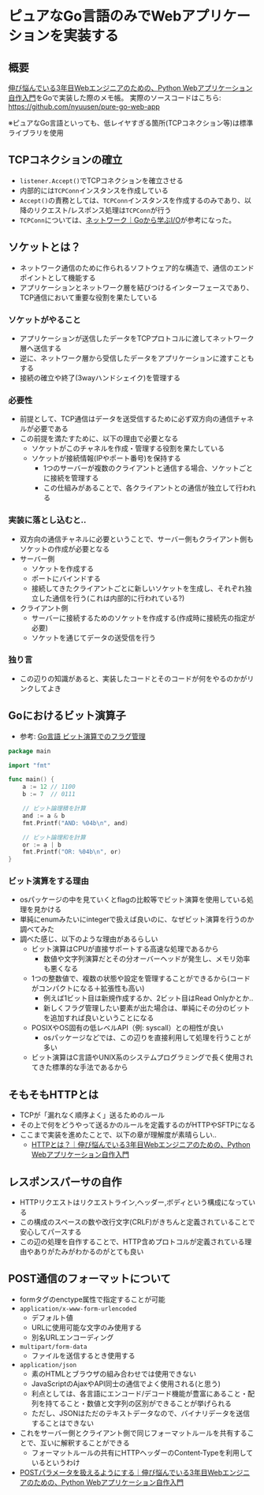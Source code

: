 # ピュアなGo言語のみでWebアプリケーションを実装する

## 概要

[伸び悩んでいる3年目Webエンジニアのための、Python Webアプリケーション自作入門](https://zenn.dev/bigen1925/books/introduction-to-web-application-with-python)をGoで実装した際のメモ帳。
実際のソースコードはこちら: https://github.com/nyuusen/pure-go-web-app

※ピュアなGo言語といっても、低レイヤすぎる箇所(TCPコネクション等)は標準ライブラリを使用


## TCPコネクションの確立

- `listener.Accept()`でTCPコネクションを確立させる
- 内部的には`TCPConn`インスタンスを作成している
- `Accept()`の責務としては、`TCPConn`インスタンスを作成するのみであり、以降のリクエスト/レスポンス処理は`TCPConn`が行う
- `TCPConn`については、[ネットワーク｜Goから学ぶI/O](https://zenn.dev/hsaki/books/golang-io-package/viewer/netconn#%E3%83%8D%E3%83%83%E3%83%88%E3%83%AF%E3%83%BC%E3%82%AF%E3%82%B3%E3%83%8D%E3%82%AF%E3%82%B7%E3%83%A7%E3%83%B3%28net.tcpconn%E3%81%AE%E6%AD%A3%E4%BD%93%29)が参考になった。

## ソケットとは？

- ネットワーク通信のために作られるソフトウェア的な構造で、通信のエンドポイントとして機能する
- アプリケーションとネットワーク層を結びつけるインターフェースであり、TCP通信において重要な役割を果たしている

### ソケットがやること

- アプリケーションが送信したデータをTCPプロトコルに渡してネットワーク層へ送信する
- 逆に、ネットワーク層から受信したデータをアプリケーションに渡すこともする
- 接続の確立や終了(3wayハンドシェイク)を管理する

### 必要性

- 前提として、TCP通信はデータを送受信するために必ず双方向の通信チャネルが必要である
- この前提を満たすために、以下の理由で必要となる
  - ソケットがこのチャネルを作成・管理する役割を果たしている
  - ソケットが接続情報(IPやポート番号)を保持する
    - 1つのサーバーが複数のクライアントと通信する場合、ソケットごとに接続を管理する
    - この仕組みがあることで、各クライアントとの通信が独立して行われる

### 実装に落とし込むと..

- 双方向の通信チャネルに必要ということで、サーバー側もクライアント側もソケットの作成が必要となる
- サーバー側
  - ソケットを作成する
  - ポートにバインドする
  - 接続してきたクライアントごとに新しいソケットを生成し、それぞれ独立した通信を行う(これは内部的に行われている?)
- クライアント側
  - サーバーに接続するためのソケットを作成する(作成時に接続先の指定が必要)
  - ソケットを通じてデータの送受信を行う

### 独り言

- この辺りの知識があると、実装したコードとそのコードが何をやるのかがリンクしてよき

## Goにおけるビット演算子

- 参考: [Go言語 ビット演算でのフラグ管理](https://zenn.dev/edash_tech_blog/articles/c0a3a5035e9196)

```go
package main

import "fmt"

func main() {
	a := 12 // 1100
	b := 7  // 0111

	// ビット論理積を計算
	and := a & b
	fmt.Printf("AND: %04b\n", and)

	// ビット論理和を計算
	or := a | b
	fmt.Printf("OR: %04b\n", or)
}
```

### ビット演算をする理由

- osパッケージの中を見ていくとflagの比較等でビット演算を使用している処理を見かける
- 単純にenumみたいにintegerで扱えば良いのに、なぜビット演算を行うのか調べてみた
- 調べた感じ、以下のような理由があるらしい
  - ビット演算はCPUが直接サポートする高速な処理であるから
    - 数値や文字列演算だとその分オーバーヘッドが発生し、メモリ効率も悪くなる
  - 1つの整数値で、複数の状態や設定を管理することができるから(コードがコンパクトになる＋拡張性も高い)
    - 例えば1ビット目は新規作成するか、2ビット目はRead Onlyかとか..
    - 新しくフラグ管理したい要素が出た場合は、単純にその分のビットを追加すれば良いということになる
  - POSIXやOS固有の低レベルAPI（例: syscall）との相性が良い
    - osパッケージなどでは、この辺りを直接利用して処理を行うことが多い
  - ビット演算はC言語やUNIX系のシステムプログラミングで長く使用されてきた標準的な手法であるから

## そもそもHTTPとは

- TCPが「漏れなく順序よく」送るためのルール
- その上で何をどうやって送るかのルールを定義するのがHTTPやSFTPになる
- ここまで実装を進めたことで、以下の章が理解度が素晴らしい..
  - [HTTPとは？｜伸び悩んでいる3年目Webエンジニアのための、Python Webアプリケーション自作入門](https://zenn.dev/bigen1925/books/introduction-to-web-application-with-python/viewer/what-is-http)

## レスポンスパーサの自作

- HTTPリクエストはリクエストライン,ヘッダー,ボディという構成になっている
- この構成のスペースの数や改行文字(CRLF)がきちんと定義されていることで安心してパースする
- この辺の処理を自作することで、HTTP含めプロトコルが定義されている理由やありがたみがわかるのがとても良い

## POST通信のフォーマットについて

- formタグのenctype属性で指定することが可能
- `application/x-www-form-urlencoded` 
  - デフォルト値
  - URLに使用可能な文字のみ使用する
  - 別名URLエンコーディング
- `multipart/form-data`
  - ファイルを送信するとき使用する
- `application/json`
  - 素のHTMLとブラウザの組み合わせでは使用できない
  - JavaScriptのAjaxやAPI同士の通信でよく使用される(と思う)
  - 利点としては、各言語にエンコード/デコード機能が豊富にあること・配列を持てること・数値と文字列の区別ができることが挙げられる
  - ただし、JSONはただのテキストデータなので、バイナリデータを送信することはできない
- これをサーバー側とクライアント側で同じフォーマットルールを共有することで、互いに解釈することができる
  - フォーマットルールの共有にHTTPヘッダーのContent-Typeを利用しているというわけ
- [POSTパラメータを扱えるようにする｜伸び悩んでいる3年目Webエンジニアのための、Python Webアプリケーション自作入門](https://zenn.dev/bigen1925/books/introduction-to-web-application-with-python/viewer/post-parameters)
